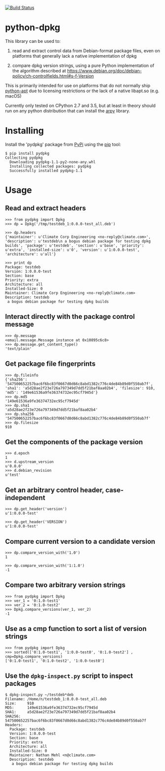 [![Build Status](https://travis-ci.org/TheClimateCorporation/python-dpkg.svg?branch=master)](https://travis-ci.org/TheClimateCorporation/python-dpkg)

python-dpkg
===========

This library can be used to:

1. read and extract control data from Debian-format package files, even
   on platforms that generally lack a native implementation of dpkg

2. compare dpkg version strings, using a pure Python implementation of
   the algorithm described at
   https://www.debian.org/doc/debian-policy/ch-controlfields.html#s-f-Version

This is primarily intended for use on platforms that do not normally
ship [python-apt](http://apt.alioth.debian.org/python-apt-doc/) due to
licensing restrictions or the lack of a native libapt.so (e.g. macOS)

Currently only tested on CPython 2.7 and 3.5, but at least in theory should run
on any python distribution that can install the [arpy](https://pypi.python.org/pypi/arpy/)
library.
   
Installing
==========

Install the 'pydpkg' package from [PyPi](https://pypi.python.org) using
the [pip](https://packaging.python.org/installing/) tool:

    $ pip install pydpkg
    Collecting pydpkg
      Downloading pydpkg-1.1-py2-none-any.whl
      Installing collected packages: pydpkg
      Successfully installed pydpkg-1.1

Usage
=====

Read and extract headers
------------------------

    >>> from pydpkg import Dpkg
    >>> dp = Dpkg('/tmp/testdeb_1:0.0.0-test_all.deb')

    >>> dp.headers
    {'maintainer': u'Climate Corp Engineering <no-reply@climate.com>', 'description': u'testdeb\n a bogus debian package for testing dpkg builds', 'package': u'testdeb', 'section': u'base', 'priority': u'extra', 'installed-size': u'0', 'version': u'1:0.0.0-test', 'architecture': u'all'}

    >>> print dp
    Package: testdeb
    Version: 1:0.0.0-test
    Section: base
    Priority: extra
    Architecture: all
    Installed-Size: 0
    Maintainer: Climate Corp Engineering <no-reply@climate.com>
    Description: testdeb
     a bogus debian package for testing dpkg builds

Interact directly with the package control message
--------------------------------------------------

    >>> dp.message
    <email.message.Message instance at 0x10895c6c8>
    >>> dp.message.get_content_type()
    'text/plain'

Get package file fingerprints
-----------------------------

    >>> dp.fileinfo
    {'sha256': '547500652257bac6f6bc83f0667d0d66c8abd1382c776c4de84b89d0f550ab7f', 'sha1': 'a5d28ae2f23e726a797349d7dd5f21baf8aa02b4', 'filesize': 910, 'md5': '149e61536a9fe36374732ec95cf7945d'}
    >>> dp.md5
    '149e61536a9fe36374732ec95cf7945d'
    >>> dp.sha1
    'a5d28ae2f23e726a797349d7dd5f21baf8aa02b4'
    >>> dp.sha256
    '547500652257bac6f6bc83f0667d0d66c8abd1382c776c4de84b89d0f550ab7f'
    >>> dp.filesize
    910

Get the components of the package version
-----------------------------------------

    >>> d.epoch
    1
    >>> d.upstream_version
    u'0.0.0'
    >>> d.debian_revision
    u'test'

Get an arbitrary control header, case-independent
-------------------------------------------------

    >>> dp.get_header('version')
    u'1:0.0.0-test'

    >>> dp.get_header('VERSION')
    u'1:0.0.0-test'

Compare current version to a candidate version
----------------------------------------------

    >>> dp.compare_version_with('1.0')
    1

    >>> dp.compare_version_with('1:1.0')
    -1

Compare two arbitrary version strings
-------------------------------------

    >>> from pydpkg import Dpkg
    >>> ver_1 = '0:1.0-test1'
    >>> ver_2 = '0:1.0-test2'
    >>> Dpkg.compare_versions(ver_1, ver_2)
    -1

Use as a cmp function to sort a list of version strings
-------------------------------------------------------

    >>> from pydpkg import Dpkg
    >>> sorted(['0:1.0-test1', '1:0.0-test0', '0:1.0-test2'] , cmp=Dpkg.compare_versions)
    ['0:1.0-test1', '0:1.0-test2', '1:0.0-test0']

Use the `dpkg-inspect.py` script to inspect packages
----------------------------------------------------

    $ dpkg-inspect.py ~/testdeb*deb
    Filename: /Home/n/testdeb_1:0.0.0-test_all.deb
    Size:     910
    MD5:      149e61536a9fe36374732ec95cf7945d
    SHA1:     a5d28ae2f23e726a797349d7dd5f21baf8aa02b4
    SHA256:   547500652257bac6f6bc83f0667d0d66c8abd1382c776c4de84b89d0f550ab7f
    Headers:
      Package: testdeb
      Version: 1:0.0.0-test
      Section: base
      Priority: extra
      Architecture: all
      Installed-Size: 0
      Maintainer: Nathan Mehl <n@climate.com>
      Description: testdeb
       a bogus debian package for testing dpkg builds

